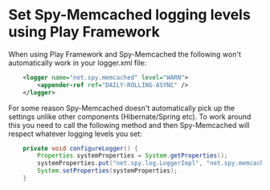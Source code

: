# Set Spy-Memcached logging levels using Play Framework

When using Play Framework and Spy-Memcached the following won't automatically work in your logger.xml file:

```xml
    <logger name="net.spy.memcached" level="WARN">
        <appender-ref ref="DAILY-ROLLING-ASYNC" />
    </logger>
```

For some reason Spy-Memcached doesn't automatically pick up the settings unlike other components (Hibernate/Spring etc). To work around this you need to call the following method and then Spy-Memcached will respect whatever logging levels you set:

```java
	private void configureLogger() {
		Properties systemProperties = System.getProperties();
		systemProperties.put("net.spy.log.LoggerImpl", "net.spy.memcached.compat.log.SLF4JLogger");
		System.setProperties(systemProperties);
	}
```